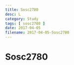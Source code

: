 ```yaml
---
title: Sosc2780
desc: L
category: Study
tags: [ sosc2780 ]
date: 2017-04-05
filename: 2017-04-05-Sosc2780
---
```


# Sosc2780


